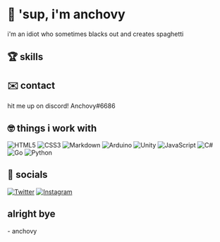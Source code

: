 # 👋 'sup, i'm anchovy

i'm an idiot who sometimes blacks out and creates spaghetti 

## 🏆 skills

## ✉️ contact

hit me up on discord! Anchovy#6686

## 🤓 things i work with

![HTML5](https://img.shields.io/badge/html5-%23E34F26.svg?style=for-the-badge&logo=html5&logoColor=white) ![CSS3](https://img.shields.io/badge/css3-%231572B6.svg?style=for-the-badge&logo=css3&logoColor=white) ![Markdown](https://img.shields.io/badge/markdown-%23000000.svg?style=for-the-badge&logo=markdown&logoColor=white) ![Arduino](https://img.shields.io/badge/-Arduino-00979D?style=for-the-badge&logo=Arduino&logoColor=white) ![Unity](https://img.shields.io/badge/unity-%23000000.svg?style=for-the-badge&logo=unity&logoColor=white) ![JavaScript](https://img.shields.io/badge/javascript-%23323330.svg?style=for-the-badge&logo=javascript&logoColor=%23F7DF1E) ![C#](https://img.shields.io/badge/c%23-%23239120.svg?style=for-the-badge&logo=c-sharp&logoColor=white) ![Go](https://img.shields.io/badge/go-%2300ADD8.svg?style=for-the-badge&logo=go&logoColor=white) ![Python](https://img.shields.io/badge/python-3670A0?style=for-the-badge&logo=python&logoColor=ffdd54)

## 📢 socials

[![Twitter](https://img.shields.io/badge/Twitter-1DA1F2?style=for-the-badge&logo=twitter&logoColor=white)](https://www.twitter.com/anchovydev) [![Instagram](https://img.shields.io/badge/Instagram-E4405F?style=for-the-badge&logo=instagram&logoColor=white)](https://www.instagram.com/anchovydev808)

## alright bye

\- anchovy
